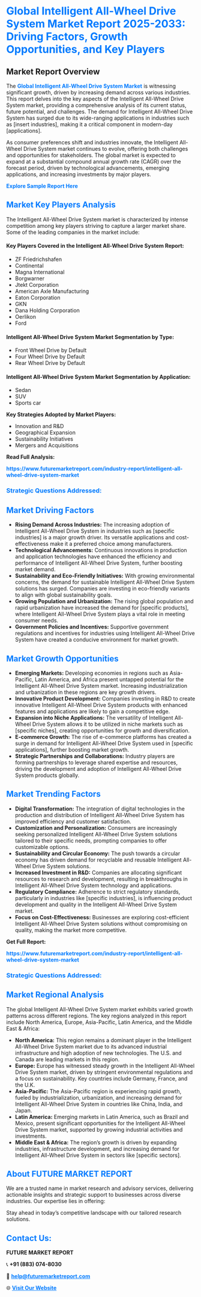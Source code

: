 <h1 style="color: #007BFF;">Global Intelligent All-Wheel Drive System Market Report 2025-2033: Driving Factors, Growth Opportunities, and Key Players</h1>

<section id="overview">
<h2>Market Report Overview</h2>
<p>The <a href="https://www.futuremarketreport.com/industry-report/intelligent-all-wheel-drive-system-market" style="color: #007BFF; text-decoration: none;"><strong>Global Intelligent All-Wheel Drive System Market</strong></a> is witnessing significant growth, driven by increasing demand across various industries. This report delves into the key aspects of the Intelligent All-Wheel Drive System market, providing a comprehensive analysis of its current status, future potential, and challenges. The demand for Intelligent All-Wheel Drive System has surged due to its wide-ranging applications in industries such as [insert industries], making it a critical component in modern-day [applications].</p>
<p>As consumer preferences shift and industries innovate, the Intelligent All-Wheel Drive System market continues to evolve, offering both challenges and opportunities for stakeholders. The global market is expected to expand at a substantial compound annual growth rate (CAGR) over the forecast period, driven by technological advancements, emerging applications, and increasing investments by major players.</p>
</section>

<section id="overview">
<p><a href="https://www.futuremarketreport.com/request-sample/reportId=63396" style="color: #007BFF; text-decoration: none;"><strong>Explore Sample Report Here</strong></a></p>
</section>

<section id="key-players">
<h2 style="color: #007BFF;">Market Key Players Analysis</h2>
<p>The Intelligent All-Wheel Drive System market is characterized by intense competition among key players striving to capture a larger market share. Some of the leading companies in the market include:</p>
<h4>Key Players Covered in the Intelligent All-Wheel Drive System Report:</h4>
<ul><li>ZF Friedrichshafen</li><li>Continental</li><li>Magna International</li><li>Borgwarner</li><li>Jtekt Corporation</li><li>American Axle Manufacturing</li><li>Eaton Corporation</li><li>GKN</li><li>Dana Holding Corporation</li><li>Oerlikon</li><li>Ford</li></ul>
<h4>Intelligent All-Wheel Drive System Market Segmentation by Type:</h4>
<ul><li>Front Wheel Drive by Default</li><li>Four Wheel Drive by Default</li><li>Rear Wheel Drive by Default</li></ul>

<h4>Intelligent All-Wheel Drive System Market Segmentation by Application:</h4>
<ul><li>Sedan</li><li>SUV</li><li>Sports car</li></ul>
<p><strong>Key Strategies Adopted by Market Players:</strong></p>
<ul>
<li>Innovation and R&D</li>
<li>Geographical Expansion</li>
<li>Sustainability Initiatives</li>
<li>Mergers and Acquisitions</li>
</ul>
</section>

<section>
<p><strong>Read Full Analysis: </strong></p><a href="https://www.futuremarketreport.com/industry-report/intelligent-all-wheel-drive-system-market" style="color: #007BFF; text-decoration: none;"><strong>https://www.futuremarketreport.com/industry-report/intelligent-all-wheel-drive-system-market</strong></a>
<h3 style="color: #007BFF;">Strategic Questions Addressed:</h3>
</section>

<section id="driving-factors">
<h2 style="color: #007BFF;">Market Driving Factors</h2>
<ul>
<li><strong>Rising Demand Across Industries:</strong> The increasing adoption of Intelligent All-Wheel Drive System in industries such as [specific industries] is a major growth driver. Its versatile applications and cost-effectiveness make it a preferred choice among manufacturers.</li>
<li><strong>Technological Advancements:</strong> Continuous innovations in production and application technologies have enhanced the efficiency and performance of Intelligent All-Wheel Drive System, further boosting market demand.</li>
<li><strong>Sustainability and Eco-Friendly Initiatives:</strong> With growing environmental concerns, the demand for sustainable Intelligent All-Wheel Drive System solutions has surged. Companies are investing in eco-friendly variants to align with global sustainability goals.</li>
<li><strong>Growing Population and Urbanization:</strong> The rising global population and rapid urbanization have increased the demand for [specific products], where Intelligent All-Wheel Drive System plays a vital role in meeting consumer needs.</li>
<li><strong>Government Policies and Incentives:</strong> Supportive government regulations and incentives for industries using Intelligent All-Wheel Drive System have created a conducive environment for market growth.</li>
</ul>
</section>

<section id="growth-opportunities">
<h2 style="color: #007BFF;">Market Growth Opportunities</h2>
<ul>
<li><strong>Emerging Markets:</strong> Developing economies in regions such as Asia-Pacific, Latin America, and Africa present untapped potential for the Intelligent All-Wheel Drive System market. Increasing industrialization and urbanization in these regions are key growth drivers.</li>
<li><strong>Innovative Product Development:</strong> Companies investing in R&D to create innovative Intelligent All-Wheel Drive System products with enhanced features and applications are likely to gain a competitive edge.</li>
<li><strong>Expansion into Niche Applications:</strong> The versatility of Intelligent All-Wheel Drive System allows it to be utilized in niche markets such as [specific niches], creating opportunities for growth and diversification.</li>
<li><strong>E-commerce Growth:</strong> The rise of e-commerce platforms has created a surge in demand for Intelligent All-Wheel Drive System used in [specific applications], further boosting market growth.</li>
<li><strong>Strategic Partnerships and Collaborations:</strong> Industry players are forming partnerships to leverage shared expertise and resources, driving the development and adoption of Intelligent All-Wheel Drive System products globally.</li>
</ul>
</section>

<section id="trending-factors">
<h2 style="color: #007BFF;">Market Trending Factors</h2>
<ul>
<li><strong>Digital Transformation:</strong> The integration of digital technologies in the production and distribution of Intelligent All-Wheel Drive System has improved efficiency and customer satisfaction.</li>
<li><strong>Customization and Personalization:</strong> Consumers are increasingly seeking personalized Intelligent All-Wheel Drive System solutions tailored to their specific needs, prompting companies to offer customizable options.</li>
<li><strong>Sustainability and Circular Economy:</strong> The push towards a circular economy has driven demand for recyclable and reusable Intelligent All-Wheel Drive System solutions.</li>
<li><strong>Increased Investment in R&D:</strong> Companies are allocating significant resources to research and development, resulting in breakthroughs in Intelligent All-Wheel Drive System technology and applications.</li>
<li><strong>Regulatory Compliance:</strong> Adherence to strict regulatory standards, particularly in industries like [specific industries], is influencing product development and quality in the Intelligent All-Wheel Drive System market.</li>
<li><strong>Focus on Cost-Effectiveness:</strong> Businesses are exploring cost-efficient Intelligent All-Wheel Drive System solutions without compromising on quality, making the market more competitive.</li>
</ul>
</section>

<section>
<p><strong>Get Full Report: </strong></p><a href="https://www.futuremarketreport.com/industry-report/intelligent-all-wheel-drive-system-market" style="color: #007BFF; text-decoration: none;"><strong>https://www.futuremarketreport.com/industry-report/intelligent-all-wheel-drive-system-market</strong></a>
<h3 style="color: #007BFF;">Strategic Questions Addressed:</h3>
</section>


<section id="regional-analysis">
<h2 style="color: #007BFF;">Market Regional Analysis</h2>
<p>The global Intelligent All-Wheel Drive System market exhibits varied growth patterns across different regions. The key regions analyzed in this report include North America, Europe, Asia-Pacific, Latin America, and the Middle East & Africa:</p>
<ul>
<li><strong>North America:</strong> This region remains a dominant player in the Intelligent All-Wheel Drive System market due to its advanced industrial infrastructure and high adoption of new technologies. The U.S. and Canada are leading markets in this region.</li>
<li><strong>Europe:</strong> Europe has witnessed steady growth in the Intelligent All-Wheel Drive System market, driven by stringent environmental regulations and a focus on sustainability. Key countries include Germany, France, and the U.K.</li>
<li><strong>Asia-Pacific:</strong> The Asia-Pacific region is experiencing rapid growth, fueled by industrialization, urbanization, and increasing demand for Intelligent All-Wheel Drive System in countries like China, India, and Japan.</li>
<li><strong>Latin America:</strong> Emerging markets in Latin America, such as Brazil and Mexico, present significant opportunities for the Intelligent All-Wheel Drive System market, supported by growing industrial activities and investments.</li>
<li><strong>Middle East & Africa:</strong> The region’s growth is driven by expanding industries, infrastructure development, and increasing demand for Intelligent All-Wheel Drive System in sectors like [specific sectors].</li>
</ul>
</section>

<footer>
<h2 style="color: #007BFF;">About FUTURE MARKET REPORT</h2>
<p>We are a trusted name in market research and advisory services, delivering actionable insights and strategic support to businesses across diverse industries. Our expertise lies in offering:</p>

<p>Stay ahead in today’s competitive landscape with our tailored research solutions.</p>

<h2 style="color: #007BFF;">Contact Us:</h2>
<p><strong>FUTURE MARKET REPORT</strong></p>
<p>📞 <strong>+91 (883) 074-8030</strong></p>
<p>📧 <strong><a href="mailto:help@futuremarketreport.com" style="color: #007BFF;">help@futuremarketreport.com</a></strong></p>
<p>🌐 <strong><a href="https://www.futuremarketreport.com/" style="color: #007BFF;">Visit Our Website</a></strong></p>
</footer>